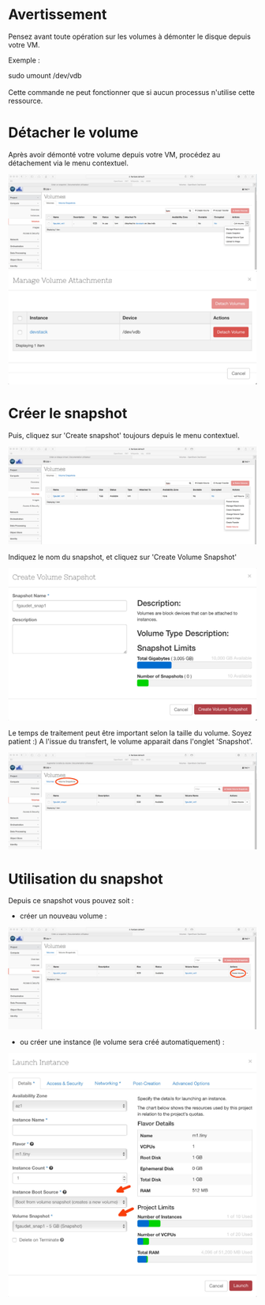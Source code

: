 # Avertissement
Pensez avant toute opération sur les volumes à démonter le disque depuis votre VM.

Exemple : 

<div class="command-line"><span class="command">sudo umount /dev/vdb</span></div>
<br>
<div class="alert alert-warning">Cette commande ne peut fonctionner que si aucun processus n'utilise cette ressource.</div>

# Détacher le volume

Après avoir démonté votre volume depuis votre VM, procédez au détachement via le menu contextuel.

![Local Image](./images/volume-20.jpg)
![Local Image](./images/volume-16.jpg)

# Créer le snapshot

Puis, cliquez sur 'Create snapshot' toujours depuis le menu contextuel.

![Local Image](./images/volume-17.jpg)

Indiquez le nom du snapshot, et cliquez sur 'Create Volume Snapshot'

![Local Image](./images/volume-21.jpg)

Le temps de traitement peut être important selon la taille du volume. Soyez patient :) A l'issue du transfert, le volume apparait dans l'onglet 'Snapshot'.

![Local Image](./images/volume-22.jpg)

# Utilisation du snapshot

Depuis ce snapshot vous pouvez soit :

* créer un nouveau volume :

![Local Image](./images/volume-28.jpg)

* ou créer une instance (le volume sera créé automatiquement) :

![Local Image](./images/volume-27.jpg)